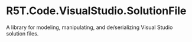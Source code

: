 # R5T.Code.VisualStudio.SolutionFile
A library for modeling, manipulating, and de/serializing Visual Studio solution files.
